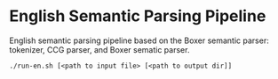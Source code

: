 # English Semantic Parsing Pipeline

English semantic parsing pipeline based on the Boxer semantic parser:
tokenizer, CCG parser, and Boxer sematic parser.

```
./run-en.sh [<path to input file> [<path to output dir]]
```

